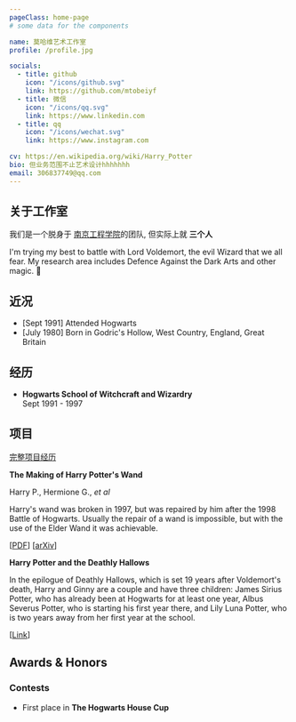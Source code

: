 ```yaml
---
pageClass: home-page
# some data for the components

name: 莫哈维艺术工作室
profile: /profile.jpg

socials:
  - title: github
    icon: "/icons/github.svg"
    link: https://github.com/mtobeiyf
  - title: 微信
    icon: "/icons/qq.svg"
    link: https://www.linkedin.com
  - title: qq
    icon: "/icons/wechat.svg"
    link: https://www.instagram.com

cv: https://en.wikipedia.org/wiki/Harry_Potter
bio: 但业务范围不止艺术设计hhhhhhh
email: 306837749@qq.com
---
```


<ProfileSection :frontmatter="$page.frontmatter" />

## 关于工作室

我们是一个脱身于 [南京工程学院](https://en.wikipedia.org/wiki/Hogwarts)的团队, 但实际上就 **三个人**  

I'm trying my best to battle with Lord Voldemort, the evil Wizard that we all fear. My research area includes Defence Against the Dark Arts and other magic. :dizzy:


## 近况

- [Sept 1991] Attended Hogwarts
- [July 1980] Born in Godric's Hollow, West Country, England, Great Britain


## 经历

- **Hogwarts School of Witchcraft and Wizardry** <br/>
Sept 1991 - 1997


## 项目


[完整项目经历](/projects/)

<ProjectCard image="/projects/1.png" hideBorder=true>

  **The Making of Harry Potter's Wand**

  Harry P., Hermione G., *et al*
  
  Harry's wand was broken in 1997, but was repaired by him after the 1998 Battle of Hogwarts. Usually the repair of a wand is impossible, but with the use of the Elder Wand it was achievable.
  
  [[PDF](https://www.google.com)] [[arXiv](https://arxiv.org)]

</ProjectCard>

<ProjectCard hideBorder=true>

  **Harry Potter and the Deathly Hallows**
  
  In the epilogue of Deathly Hallows, which is set 19 years after Voldemort's death, Harry and Ginny are a couple and have three children: James Sirius Potter, who has already been at Hogwarts for at least one year, Albus Severus Potter, who is starting his first year there, and Lily Luna Potter, who is two years away from her first year at the school.

  [[Link](https://www.google.com)]

</ProjectCard>


## Awards & Honors

### Contests

- First place in **The Hogwarts House Cup**


<!-- Custom style for this page -->

<style lang="stylus">

.theme-container.home-page .page
  font-size 14px
  font-family "lucida grande", "lucida sans unicode", lucida, "Helvetica Neue", Helvetica, Arial, sans-serif;
  p
    margin 0 0 0.5rem
  p, ul, ol
    line-height normal
  a
    font-weight normal
  .theme-default-content:not(.custom) > h2
    margin-bottom 0.5rem
  .theme-default-content:not(.custom) > h2:first-child + p
    margin-top 0.5rem
  .theme-default-content:not(.custom) > h3
    padding-top 4rem

  /* Override */
  .md-card
    margin-top 0.5em
    .card-image
      padding 0.2rem
      img
        max-width 120px
        max-height 120px
    .card-content p
      -webkit-margin-after 0.2em

@media (max-width: 419px)
  .theme-container.home-page .page
    p, ul, ol
      line-height 1.5

    .md-card
      .card-image
        img 
          width 100%
          max-width 400px

</style>
